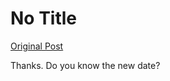 # No Title

[Original Post](https://discourse.onlinedegree.iitm.ac.in/t/164277/205)

<p>Thanks. Do you know the new date?</p>